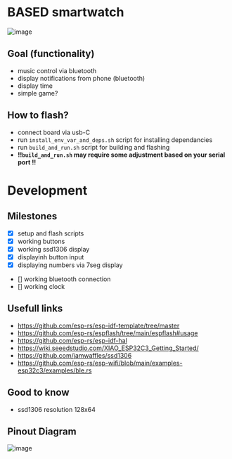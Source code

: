 # BASED smartwatch
![image](https://github.com/Talandar99/based_smartwatch/assets/32677600/a8b15e11-c897-40c0-be7d-c0b6ae6ad2fb)
## Goal (functionality)
- music control via bluetooth
- display notifications from phone (bluetooth)
- display time
- simple game?
 
## How to flash?
- connect board via usb-C
- run `install_env_var_and_deps.sh` script for installing dependancies
- run `build_and_run.sh` script for building and flashing 
- **!!`build_and_run.sh` may require some adjustment based on your serial port !!**


# Development
## Milestones
- [X] setup and flash scripts
- [X] working buttons
- [X] working ssd1306 display
- [X] displayinh button input
- [X] displaying numbers via 7seg display
- [] working bluetooth connection
- [] working clock

## Usefull links
- https://github.com/esp-rs/esp-idf-template/tree/master
- https://github.com/esp-rs/espflash/tree/main/espflash#usage
- https://github.com/esp-rs/esp-idf-hal
- https://wiki.seeedstudio.com/XIAO_ESP32C3_Getting_Started/
- https://github.com/jamwaffles/ssd1306
- https://github.com/esp-rs/esp-wifi/blob/main/examples-esp32c3/examples/ble.rs

## Good to know 
- ssd1306 resolution 128x64

## Pinout Diagram
![image](https://github.com/Talandar99/xiaio_esp32c3_rust/assets/32677600/4272fa4f-edb4-428f-9e6a-cc33f96864be)

